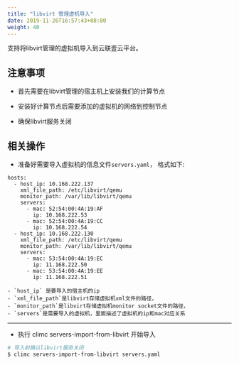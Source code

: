 ```yaml
---
title: "libvirt 管理虚机导入"
date: 2019-11-26T16:57:43+08:00
weight: 40
---
```


支持将libvirt管理的虚拟机导入到云联壹云平台。

## 注意事项

- 首先需要在libvirt管理的宿主机上安装我们的计算节点

- 安装好计算节点后需要添加的虚拟机的网络到控制节点

- 确保libvirt服务关闭

## 相关操作

- 准备好需要导入虚拟机的信息文件`servers.yaml`， 格式如下:

```
hosts:
  - host_ip: 10.168.222.137
    xml_file_path: /etc/libvirt/qemu
    monitor_path: /var/lib/libvirt/qemu
    servers:
      - mac: 52:54:00:4A:19:AF
        ip: 10.168.222.53
      - mac: 52:54:00:4A:19:CC
        ip: 10.168.222.54
  - host_ip: 10.168.222.130
    xml_file_path: /etc/libvirt/qemu
    monitor_path: /var/lib/libvirt/qemu
    servers:
      - mac: 53:54:00:4A:19:EC
        ip: 11.168.222.50
      - mac: 53:54:00:4A:19:EE
        ip: 11.168.222.51
```

    - `host_ip` 是要导入的宿主机的ip
    - `xml_file_path`是libvirt存储虚拟机xml文件的路径，
    - `monitor_path`是libvirt存储虚拟机monitor socket文件的路径，
    - `servers`是需要导入的虚拟机，里面描述了虚拟机的ip和mac对应关系

---
- 执行 climc servers-import-from-libvirt 开始导入

```sh
# 导入前确认libvirt服务关闭
$ climc servers-import-from-libvirt servers.yaml
```

